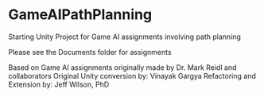 # GameAIPathPlanning
Starting Unity Project for Game AI assignments involving path planning

Please see the Documents folder for assignments

Based on Game AI assignments originally made by Dr. Mark Reidl and collaborators
Original Unity conversion by: Vinayak Gargya
Refactoring and Extension by: Jeff Wilson, PhD
